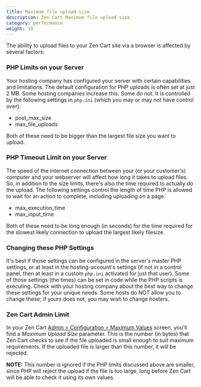 ```yaml
---
title: Maximum file upload size 
description: Zen Cart Maximum file upload size 
category: performance
weight: 10
---
```


The ability to upload files to your Zen Cart site via a browser is affected by several factors:

### PHP Limits on your Server
Your hosting company has configured your server with certain capabilities and limitations. The default configuration for PHP uploads is often set at just 2 MB.  Some hosting companies increase this. Some do not.
It is controlled by the following settings in `php.ini` (which you may or may not have control over):

- post_max_size
- max_file_uploads

Both of these need to be bigger than the largest file size you want to upload.

### PHP Timeout Limit on your Server
The speed of the internet connection between your (or your customer's) computer and your webserver will affect how long it takes to upload files. 
So, in addition to the size limits, there's also the time required to actually *do* the upload.
The following settings control the length of time PHP is allowed to wait for an action to complete, including uploading on a page:

- max_execution_time
- max_input_time

Both of these need to be long enough (in seconds) for the time required for the slowest likely connection to upload the largest likely filesize.

### Changing these PHP Settings
It's best if those settings can be configured in the server's master PHP settings, or at least in the hosting-account's settings (if not in a control panel, then at least in a custom `php.ini` activated for just that user).  Some of those settings (the times) can be set in code while the PHP scripts is executing. Check with your hosting company about the best way to change these settings for your unique needs.  Some hosts do NOT allow you to change these; if yours does not, you may wish to change hosters.

### Zen Cart Admin Limit
In your Zen Cart [Admin > Configuration > Maximum Values](/user/admin_pages/configuration/configuration_maximumvalues/) screen, you'll find a *Maximum Upload Size* parameter. This is the number (in bytes) that Zen Cart checks to see if the file uploaded is small enough to suit maximum requirements. If the uploaded file is larger than this number, it will be rejected.

**NOTE:** This number is ignored if the PHP limits discussed above are smaller, since PHP will reject the upload if the file is too large, long before Zen Cart will be able to check it using its own values.

